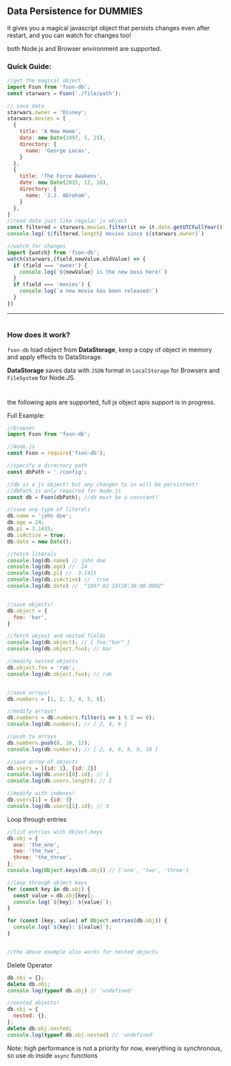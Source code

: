 ## Data Persistence for **DUMMIES**

it gives you a magical javascript object that persists changes even after restart, and you can watch for changes too!

both Node.js and Browser environment are supported.

### Quick Guide:

```javascript
//get the magical object
import Fson from 'fson-db';
const starwars = Fson('./file/path');

// save data
starwars.owner = 'Disney';
starwars.movies = [
  {
    title: 'A New Home',
    date: new Date(1997, 5, 25),
    directory: {
      name: 'George Locas',
    }
  },
  {
    title: 'The Force Awakens',
    date: new Date(2015, 12, 18),
    directory: {
      name: 'J.J. Abraham',
    }
  },
]
//read data just like regular js object
const filtered = starwars.movies.filter(it => it.date.getUTCFullYear() > 2012);
console.log(`${filtered.length} movies since ${starwars.owner}`)

//watch for changes
import {watch} from 'fson-db';
watch(starwars,(field,newValue,oldValue) => {
  if (field === 'owner') {
    console.log(`${newValue} is the new boss here!`)
  }
  if (field === 'movies') {
    console.log(`a new movie has been released!`)
  }
})
```

---

#

### How does it work?
`fson-db` load object from **DataStorage**, keep a copy of object in memory and apply effects to DataStorage.

**DataStorage** saves data with `JSON` format in `LocalStorage` for Browsers and `FileSystem` for Node.JS.


#

the following apis are supported, full js object apis support is in progress.

Full Example:

```javascript
//browser
import Fson from 'fson-db';

//Node.js
const Fson = require('fson-db');

//specify a directory path
const dbPath = './config';

//db is a js object! but any changes to in will be persistent!
//dbPath is only required for Node.js
const db = Fson(dbPath); //db must be a constant!

//save any type of literals
db.name = 'john doe';
db.age = 24;
db.pi = 3.1415;
db.isActive = true;
db.date = new Date();

//fetch literals
console.log(db.name) // john doe
console.log(db.age) //  24
console.log(db.pi) //  3.1415
console.log(db.isActive) //  true
console.log(db.date) //  "1997-02-19T20:30:00.000Z"


//save objects!
db.object = {
  foo: 'bar',
}

//fetch objest and nested fields
console.log(db.object); // { foo:"bar" }
console.log(db.object.foo); // bar

//modify nested objects
db.object.foo = 'rab';
console.log(db.object.foo); // rab


//save arrays!
db.numbers = [1, 2, 3, 4, 5, 6];

//modify arrays!
db.numbers = db.numbers.filter(i => i % 2 == 0);
console.log(db.numbers); // [ 2, 4, 6 ]

//push to arrays
db.numbers.push(8, 10, 12);
console.log(db.numbers); // [ 2, 4, 6, 8, 9, 10 ]

//save array of objects
db.users = [{id: 1}, {id: 2}]
console.log(db.users[0].id); // 1
console.log(db.users.length); // 2

//modify with indexes!
db.users[1] = {id: 3}
console.log(db.users[1].id); // 3
```

Loop through entries

```javascript
//list entries with Object.keys
db.obj = {
  one: 'the_one',
  two: 'the_two',
  three: 'the_three',
};
console.log(Object.keys(db.obj)) // ['one', 'two', 'three']

//loop through object keys
for (const key in db.obj) {
  const value = db.obj[key];
  console.log(`${key}: ${value}`);
}

for (const [key, value] of Object.entries(db.obj)) {
  console.log(`${key}: ${value}`);
}


//the above example also works for nested objects
```

Delete Operator

```javascript
db.obj = {};
delete db.obj;
console.log(typeof db.obj) // 'undefined'

//nested objects!
db.obj = {
  nested: {},
};
delete db.obj.nested;
console.log(typeof db.obj.nested) // 'undefined'
```

Note: high performance is not a priority for now, everything is synchronous, so use `db` inside `async` functions
